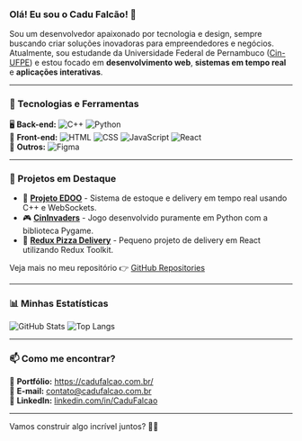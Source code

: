 ### Olá! Eu sou o Cadu Falcão! 🦅

Sou um desenvolvedor apaixonado por tecnologia e design, sempre buscando criar soluções inovadoras para empreendedores e negócios. Atualmente, sou estudande da Universidade Federal de Pernambuco ([Cin-UFPE](https://portal.cin.ufpe.br/)) e estou focado em **desenvolvimento web**, **sistemas em tempo real** e **aplicações interativas**.

---

### 🚀 Tecnologias e Ferramentas

🖥️ **Back-end:** ![C++](https://img.shields.io/badge/C++-00599C?style=flat&logo=c%2B%2B&logoColor=white) ![Python](https://img.shields.io/badge/Python-3776AB?style=flat&logo=python&logoColor=white) <br>
🎨 **Front-end:** ![HTML](https://img.shields.io/badge/HTML5-E34F26?style=flat&logo=html5&logoColor=white) ![CSS](https://img.shields.io/badge/CSS3-1572B6?style=flat&logo=css3&logoColor=white) ![JavaScript](https://img.shields.io/badge/JavaScript-F7DF1E?style=flat&logo=javascript&logoColor=black) ![React](https://img.shields.io/badge/React-61DAFB?style=flat&logo=react&logoColor=black) <br>
📱 **Outros:** ![Figma](https://img.shields.io/badge/Figma-F24E1E?style=flat&logo=figma&logoColor=white)

---

### 📌 Projetos em Destaque

- 🏢 **[Projeto EDOO](https://jvacioly.github.io/ProjetoEDOO/)** - Sistema de estoque e delivery em tempo real usando C++ e WebSockets.
- 🎮 **[CinInvaders](https://github.com/Jshebb/Projeto-P1-2024)** - Jogo desenvolvido puramente em Python com a biblioteca Pygame.
- 🍕 **[Redux Pizza Delivery](https://github.com/CaduFalcaoT/redux-pizza)** - Pequeno projeto de delivery em React utilizando Redux Toolkit.

Veja mais no meu repositório 👉 [GitHub Repositories](https://github.com/CaduFalcaoT?tab=repositories)

---

### 📊 Minhas Estatísticas

![GitHub Stats](https://github-readme-stats.vercel.app/api?username=CaduFalcaoT&show_icons=true&theme=dark)
![Top Langs](https://github-readme-stats.vercel.app/api/top-langs/?username=CaduFalcaoT&layout=compact&theme=dark)

---

### 📫 Como me encontrar?

💼 **Portfólio:** https://cadufalcao.com.br/ <br>
📧 **E-mail:** contato@cadufalcao.com.br <br>
🔗 **LinkedIn:** [linkedin.com/in/CaduFalcao](https://www.linkedin.com/in/carlos-eduardo-falcao)

---

Vamos construir algo incrível juntos? 🚀✨
